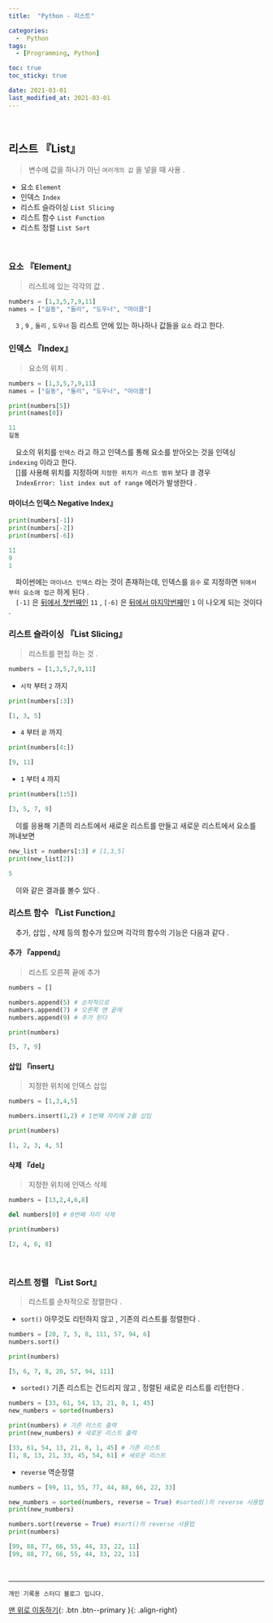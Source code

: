 ```yaml
---
title:  "Python - 리스트" 

categories:
  -  Python
tags:
  - [Programming, Python]

toc: true
toc_sticky: true

date: 2021-03-01
last_modified_at: 2021-03-01
---
```


<br>

## 리스트 『List』

> 변수에 값을 하나가 아닌 `여러개의 값` 을 넣을 때 사용 .   
   
  - 요소 `Element`
  - 인덱스 `Index`
  - 리스트 슬라이싱 `List Slicing`
  - 리스트 함수 `List Function`
  - 리스트 정렬 `List Sort`
<br>

### 요소 『Element』

> 리스트에 있는 각각의 값 .

```python
numbers = [1,3,5,7,9,11]
names = ["길동", "둘리", "도우너", "마이콜"]
```

　`3` , `9` , `둘리` , `도우너` 등 리스트 안에 있는 하나하나 값들을 `요소` 라고 한다.
<br>

### 인덱스 『Index』
> 요소의 위치 .

```python
numbers = [1,3,5,7,9,11]
names = ["길동", "둘리", "도우너", "마이콜"]

print(numbers[5])
print(names[0])
```

```python
11
길동
```

　요소의 위치를 `인덱스` 라고 하고 인덱스를 통해 요소를 받아오는 것을 인덱싱 `indexing` 이라고 한다.   
　[]를 사용해 위치를 지정하며 `지정한 위치가 리스트 범위` 보다 `클` 경우   
　`IndexError: list index out of range` 에러가 발생한다 .

#### 마이너스 인덱스 Negative Index』

```python
print(numbers[-1])
print(numbers[-2])
print(numbers[-6])
```

```python
11
9
1
```

　파이썬에는 `마이너스 인덱스` 라는 것이 존재하는데, 인덱스를 `음수` 로 지정하면 `뒤에서 부터 요소에 접근` 하게 된다 .   
　`[-1]` 은 <u>뒤에서 첫번째인</u> `11` , `[-6]` 은 <u>뒤에서 마지막번째</u>인 `1` 이 나오게 되는 것이다 .
<br>

### 리스트 슬라이싱 『List Slicing』
> 리스트를 편집 하는 것 .

```python
numbers = [1,3,5,7,9,11]
```

  - `시작` 부터 `2` 까지
```python
print(numbers[:3])
```
```python
[1, 3, 5]    
```

  - `4` 부터 `끝` 까지
```python
print(numbers[4:])
```
```python
[9, 11]
```

  - `1` 부터 `4` 까지
```python
print(numbers[1:5])
```
```python
[3, 5, 7, 9]   
```

　이를 응용해 기존의 리스트에서 새로운 리스트를 만들고 새로운 리스트에서 요소를 꺼내보면

```python
new_list = numbers[:3] # [1,3,5]
print(new_list[2])
```

```python
5
```

　이와 같은 결과를 볼수 있다 .
<br>

### 리스트 함수 『List Function』
　추가, 삽입 , 삭제 등의 함수가 있으며 각각의 함수의 기능은 다음과 같다 .

#### 추가 『append』
> 리스트 오른쪽 끝에 추가   

```python
numbers = []

numbers.append(5) # 순차적으로
numbers.append(7) # 오른쪽 맨 끝에
numbers.append(9) # 추가 된다

print(numbers)
```

```python
[5, 7, 9] 
```

#### 삽입 『insert』
> 지정한 위치에 인덱스 삽입   

```python
numbers = [1,3,4,5]

numbers.insert(1,2) # 1번째 자리에 2를 삽입

print(numbers)
```
```python
[1, 2, 3, 4, 5]
```
#### 삭제 『del』
> 지정한 위치에 인덱스 삭제

```python
numbers = [13,2,4,6,8]

del numbers[0] # 0번째 자리 삭제

print(numbers)
```

```python
[2, 4, 6, 8]  
```
<br>

### 리스트 정렬 『List Sort』
> 리스트를 순차적으로 정렬한다 .

  - `sort()` 아무것도 리턴하지 않고 , 기존의 리스트를 정렬한다 .   
  
```python
numbers = [20, 7, 5, 8, 111, 57, 94, 6]
numbers.sort()

print(numbers)
```
```python
[5, 6, 7, 8, 20, 57, 94, 111] 
```
  
  - `sorted()` 기존 리스트는 건드리지 않고 , 정렬된 새로운 리스트를 리턴한다 .
  
```python
numbers = [33, 61, 54, 13, 21, 8, 1, 45]
new_numbers = sorted(numbers)

print(numbers) # 기존 리스트 출력
print(new_numbers) # 새로운 리스트 출력
```
```python
[33, 61, 54, 13, 21, 8, 1, 45] # 기존 리스트
[1, 8, 13, 21, 33, 45, 54, 61] # 새로운 리스트
```

  - `reverse` 역순정렬
  
```python
numbers = [99, 11, 55, 77, 44, 88, 66, 22, 33]

new_numbers = sorted(numbers, reverse = True) #sorted()의 reverse 사용법
print(new_numbers)

numbers.sort(reverse = True) #sort()의 reverse 사용법
print(numbers)

```
```python
[99, 88, 77, 66, 55, 44, 33, 22, 11]
[99, 88, 77, 66, 55, 44, 33, 22, 11]
```
<br>



***
    개인 기록용 스터디 블로그 입니다.

[맨 위로 이동하기](#){: .btn .btn--primary }{: .align-right}
